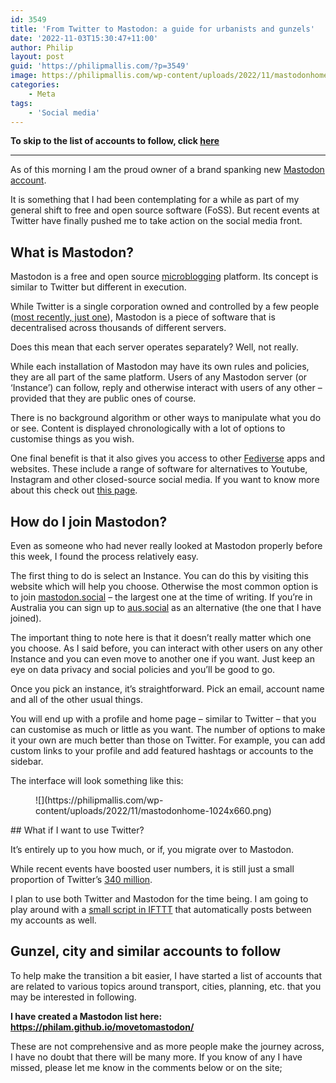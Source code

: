 ```yaml
---
id: 3549
title: 'From Twitter to Mastodon: a guide for urbanists and gunzels'
date: '2022-11-03T15:30:47+11:00'
author: Philip
layout: post
guid: 'https://philipmallis.com/?p=3549'
image: https://philipmallis.com/wp-content/uploads/2022/11/mastodonhome-1024x660.png
categories:
    - Meta
tags:
    - 'Social media'
---
```


**To skip to the list of accounts to follow, click [here](https://philam.github.io/movetomastodon/)**

- - - - - -

As of this morning I am the proud owner of a brand spanking new [Mastodon account](https://aus.social/web/@philip).

It is something that I had been contemplating for a while as part of my general shift to free and open source software (FoSS). But recent events at Twitter have finally pushed me to take action on the social media front.

## What is Mastodon?

Mastodon is a free and open source [microblogging](https://en.wikipedia.org/wiki/Microblogging) platform. Its concept is similar to Twitter but different in execution.

While Twitter is a single corporation owned and controlled by a few people ([most recently, just one](https://www.theverge.com/2022/10/28/23428132/elon-musk-twitter-acquisition-problems-speech-moderation)), Mastodon is a piece of software that is decentralised across thousands of different servers.

Does this mean that each server operates separately? Well, not really.

While each installation of Mastodon may have its own rules and policies, they are all part of the same platform. Users of any Mastodon server (or ‘Instance’) can follow, reply and otherwise interact with users of any other – provided that they are public ones of course.

There is no background algorithm or other ways to manipulate what you do or see. Content is displayed chronologically with a lot of options to customise things as you wish.

One final benefit is that it also gives you access to other [Fediverse](https://jointhefedi.com) apps and websites. These include a range of software for alternatives to Youtube, Instagram and other closed-source social media. If you want to know more about this check out [this page](https://joinfediverse.wiki/What_is_the_Fediverse%3F).

## How do I join Mastodon?

Even as someone who had never really looked at Mastodon properly before this week, I found the process relatively easy.

The first thing to do is select an Instance. You can do this by visiting this website which will help you choose. Otherwise the most common option is to join [mastodon.social](https://mastodon.social/explore) – the largest one at the time of writing. If you’re in Australia you can sign up to [aus.social](https://aus.social/) as an alternative (the one that I have joined).

The important thing to note here is that it doesn’t really matter which one you choose. As I said before, you can interact with other users on any other Instance and you can even move to another one if you want. Just keep an eye on data privacy and social policies and you’ll be good to go.

Once you pick an instance, it’s straightforward. Pick an email, account name and all of the other usual things.

You will end up with a profile and home page – similar to Twitter – that you can customise as much or little as you want. The number of options to make it your own are much better than those on Twitter. For example, you can add custom links to your profile and add featured hashtags or accounts to the sidebar.

The interface will look something like this:

<figure class="wp-block-image size-large">![](https://philipmallis.com/wp-content/uploads/2022/11/mastodonhome-1024x660.png)</figure>## What if I want to use Twitter?

It’s entirely up to you how much, or if, you migrate over to Mastodon.

While recent events have boosted user numbers, it is still just a small proportion of Twitter’s [340 million](https://www.statista.com/statistics/303681/twitter-users-worldwide/).

I plan to use both Twitter and Mastodon for the time being. I am going to play around with a [small script in IFTTT](https://edtechfactotum.com/cross-posting-from-mastodon-to-twitter-using-ifttt-and-rss/) that automatically posts between my accounts as well.

## Gunzel, city and similar accounts to follow

To help make the transition a bit easier, I have started a list of accounts that are related to various topics around transport, cities, planning, etc. that you may be interested in following.

**I have created a Mastodon list here: <https://philam.github.io/movetomastodon/>**

These are not comprehensive and as more people make the journey across, I have no doubt that there will be many more. If you know of any I have missed, please let me know in the comments below or on the site;
